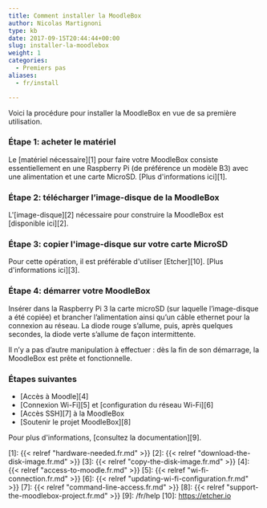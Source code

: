 ```yaml
---
title: Comment installer la MoodleBox
author: Nicolas Martignoni
type: kb
date: 2017-09-15T20:44:44+00:00
slug: installer-la-moodlebox
weight: 1
categories:
  - Premiers pas
aliases:
  - fr/install

---
```

Voici la procédure pour installer la MoodleBox en vue de sa première utilisation.

### Étape 1: acheter le matériel

Le [matériel nécessaire][1] pour faire votre MoodleBox consiste essentiellement en une Raspberry Pi (de préférence un modèle B3) avec une alimentation et une carte MicroSD. [Plus d'informations ici][1].

### Étape 2: télécharger l’image-disque de la MoodleBox

L'[image-disque][2] nécessaire pour construire la MoodleBox est [disponible ici][2].

### Étape 3: copier l'image-disque sur votre carte MicroSD

Pour cette opération, il est préférable d'utiliser [Etcher][10]. [Plus d'informations ici][3].

### Étape 4: démarrer votre MoodleBox

Insérer dans la Raspberry Pi 3 la carte microSD (sur laquelle l’image-disque a été copiée) et brancher l’alimentation ainsi qu’un câble ethernet pour la connexion au réseau. La diode rouge s’allume, puis, après quelques secondes, la diode verte s’allume de façon intermittente.

Il n’y a pas d’autre manipulation à effectuer : dès la fin de son démarrage, la MoodleBox est prête et fonctionnelle.

### Étapes suivantes

  * [Accès à Moodle][4]
  * [Connexion Wi-Fi][5] et [configuration du réseau Wi-Fi][6]
  * [Accès SSH][7] à la MoodleBox
  * [Soutenir le projet MoodleBox][8]

Pour plus d'informations, [consultez la documentation][9].

 [1]: {{< relref "hardware-needed.fr.md" >}}
 [2]: {{< relref "download-the-disk-image.fr.md" >}}
 [3]: {{< relref "copy-the-disk-image.fr.md" >}}
 [4]: {{< relref "access-to-moodle.fr.md" >}}
 [5]: {{< relref "wi-fi-connection.fr.md" >}}
 [6]: {{< relref "updating-wi-fi-configuration.fr.md" >}}
 [7]: {{< relref "command-line-access.fr.md" >}}
 [8]: {{< relref "support-the-moodlebox-project.fr.md" >}}
 [9]: /fr/help
 [10]: https://etcher.io
